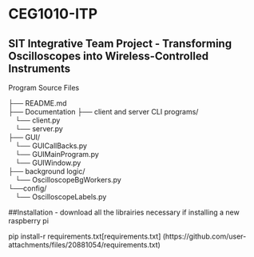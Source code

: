 # CEG1010-ITP

<h2>SIT Integrative Team Project - Transforming Oscilloscopes into Wireless-Controlled Instruments</h2>

<p>Program Source Files</p>
├── README.md  <br>
├── Documentation 
├── client and server CLI programs/  <br>
  &emsp;└── client.py  <br>
  &emsp;└── server.py  <br>
├── GUI/  <br>
  &emsp;└── GUICallBacks.py  <br>
  &emsp;└── GUIMainProgram.py  <br>
  &emsp;└── GUIWindow.py  <br>
├── background logic/  <br>
  &emsp;└── OscilloscopeBgWorkers.py  <br>
└──config/  <br>
  &emsp;└── OscilloscopeLabels.py 

<p>##Installation - download all the librairies necessary if installing a new raspberry pi</p>

<p>pip install-r requirements.txt[requirements.txt] (https://github.com/user-attachments/files/20881054/requirements.txt)</p>
